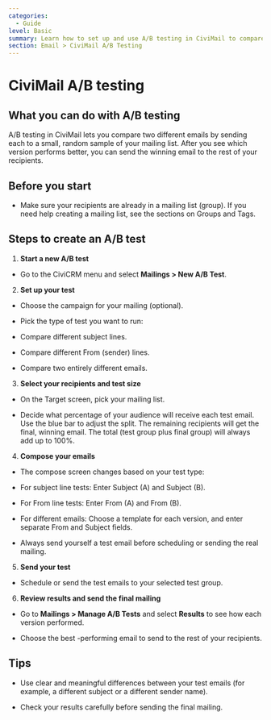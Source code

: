 ```yaml
---
categories:
  - Guide
level: Basic
summary: Learn how to set up and use A/B testing in CiviMail to compare two email versions and send the most effective one to your audience.
section: Email > CiviMail A/B Testing
---
```


# CiviMail A/B testing

## What you can do with A/B testing

A/B testing in CiviMail lets you compare two different emails by sending each to a small, random sample of your mailing list. After you see which version performs better, you can send the winning email to the rest of your recipients.

## Before you start

- Make sure your recipients are already in a mailing list (group). If you need help creating a mailing list, see the sections on Groups and Tags.

## Steps to create an A/B test

1. **Start a new A/B test**

- Go to the CiviCRM menu and select **Mailings > New A/B Test**.

2. **Set up your test**

- Choose the campaign for your mailing (optional).

- Pick the type of test you want to run:

- Compare different subject lines.

- Compare different From (sender) lines.

- Compare two entirely different emails.

3. **Select your recipients and test size**

- On the Target screen, pick your mailing list.

- Decide what percentage of your audience will receive each test email. Use the blue bar to adjust the split. The remaining recipients will get the final, winning email. The total (test group plus final group) will always add up to 100%.

4. **Compose your emails**

- The compose screen changes based on your test type:

- For subject line tests: Enter Subject (A) and Subject (B).

- For From line tests: Enter From (A) and From (B).

- For different emails: Choose a template for each version, and enter separate From and Subject fields.

- Always send yourself a test email before scheduling or sending the real mailing.

5. **Send your test**

- Schedule or send the test emails to your selected test group.

6. **Review results and send the final mailing**

- Go to **Mailings > Manage A/B Tests** and select **Results** to see how each version performed.

- Choose the best
-performing email to send to the rest of your recipients.

## Tips

- Use clear and meaningful differences between your test emails (for example, a different subject or a different sender name).

- Check your results carefully before sending the final mailing.

<!--
Source: https://docs.civicrm.org/user/en/latest/email/ab
-testing/ -->

<!--
This page is a How
-to Guide because it is focused on the steps to achieve a specific task (setting up and running an A/B test) and does not provide background theory or exhaustive reference details. The instructions are practical and goal-oriented, matching the Diátaxis definition of a Guide[1][4]. -->
